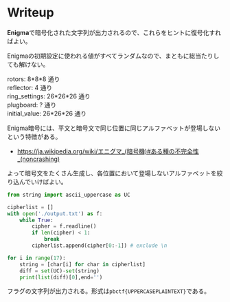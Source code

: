 # Writeup

**Enigma**で暗号化された文字列が出力されるので、これらをヒントに復号化すればよい。

Enigmaの初期設定に使われる値がすべてランダムなので、まともに総当たりしても解けない。

rotors: 8\*8\*8 通り  
reflector: 4 通り  
ring_settings: 26\*26\*26 通り  
plugboard: ? 通り  
initial_value: 26\*26\*26 通り  

Enigma暗号には、平文と暗号文で同じ位置に同じアルファベットが登場しないという特徴がある。

* https://ja.wikipedia.org/wiki/エニグマ_(暗号機)#ある種の不完全性_(noncrashing)

よって暗号文をたくさん生成し、各位置において登場しないアルファベットを絞り込んでいけばよい。

```py
from string import ascii_uppercase as UC

cipherlist = []
with open('./output.txt') as f:
    while True:
        cipher = f.readline()
        if len(cipher) < 1:
            break
        cipherlist.append(cipher[0:-1]) # exclude \n

for i in range(17):
    string = [char[i] for char in cipherlist]
    diff = set(UC)-set(string)
    print(list(diff)[0],end='')
```

フラグの文字列が出力される。形式は`pbctf{UPPERCASEPLAINTEXT}`である。

<!-- pbctf{FATALFLAWINENIGMA} -->

